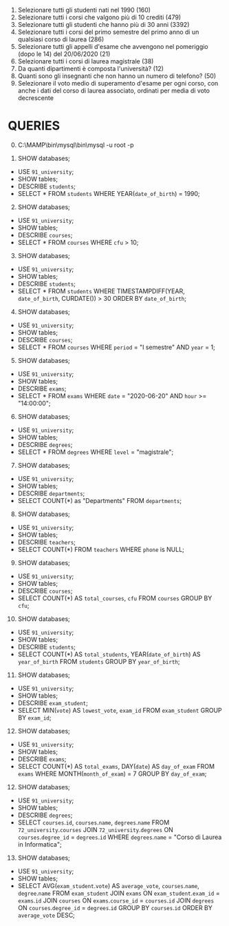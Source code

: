 1. Selezionare tutti gli studenti nati nel 1990 (160)
2. Selezionare tutti i corsi che valgono più di 10 crediti (479)
3. Selezionare tutti gli studenti che hanno più di 30 anni (3392)
4. Selezionare tutti i corsi del primo semestre del primo anno di un qualsiasi corso di
laurea (286)
5. Selezionare tutti gli appelli d'esame che avvengono nel pomeriggio (dopo le 14) del
20/06/2020 (21)
6. Selezionare tutti i corsi di laurea magistrale (38)
7. Da quanti dipartimenti è composta l'università? (12)
8. Quanti sono gli insegnanti che non hanno un numero di telefono? (50)
13. Selezionare il voto medio di superamento d'esame per ogni corso, con anche i dati del corso di laurea associato, ordinati per media di voto decrescente


# QUERIES
0. C:\MAMP\bin\mysql\bin\mysql -u root -p

1. SHOW databases;
- USE `91_university`;
- SHOW tables;
- DESCRIBE `students`;
- SELECT * FROM `students` WHERE YEAR(`date_of_birth`) = 1990;

2. SHOW databases;
- USE `91_university`;
- SHOW tables;
- DESCRIBE `courses`;
- SELECT * FROM `courses` WHERE `cfu` > 10;

3. SHOW databases;
- USE `91_university`;
- SHOW tables;
- DESCRIBE `students`;
- SELECT * FROM `students` WHERE TIMESTAMPDIFF(YEAR, `date_of_birth`, CURDATE()) > 30 ORDER BY `date_of_birth`;

4. SHOW databases;
- USE `91_university`;
- SHOW tables;
- DESCRIBE `courses`;
- SELECT * FROM `courses` WHERE `period` = "I semestre" AND `year` = 1;

5. SHOW databases;
- USE `91_university`;
- SHOW tables;
- DESCRIBE `exams`;
- SELECT * FROM `exams` WHERE `date` = "2020-06-20" AND `hour` >= "14:00:00";

6. SHOW databases;
- USE `91_university`;
- SHOW tables;
- DESCRIBE `degrees`;
- SELECT * FROM `degrees` WHERE `level` = "magistrale";

7. SHOW databases;
- USE `91_university`;
- SHOW tables;
- DESCRIBE `departments`;
- SELECT COUNT(*) as "Departments" FROM `departments`;

8. SHOW databases;
- USE `91_university`;
- SHOW tables;
- DESCRIBE `teachers`;
- SELECT COUNT(*) FROM `teachers` WHERE `phone` is NULL;

9. SHOW databases;
- USE `91_university`;
- SHOW tables;
- DESCRIBE `courses`;
- SELECT COUNT(*) AS `total_courses`, `cfu` FROM `courses` GROUP BY `cfu`;

10. SHOW databases;
- USE `91_university`;
- SHOW tables;
- DESCRIBE `students`;
- SELECT COUNT(*) AS `total_students`, YEAR(`date_of_birth`) AS `year_of_birth` FROM `students` GROUP BY `year_of_birth`;

11. SHOW databases;
- USE `91_university`;
- SHOW tables;
- DESCRIBE `exam_student`;
- SELECT MIN(`vote`) AS `lowest_vote`, `exam_id` FROM `exam_student` GROUP BY `exam_id`;

12. SHOW databases;
- USE `91_university`;
- SHOW tables;
- DESCRIBE `exams`;
- SELECT COUNT(*) AS `total_exams`, DAY(`date`) AS `day_of_exam` FROM `exams` WHERE MONTH(`month_of_exam`) = 7 GROUP BY `day_of_exam`;


12. SHOW databases;
- USE `91_university`;
- SHOW tables;
- DESCRIBE `degrees`;
- SELECT `courses`.`id`, `courses`.`name`, `degrees`.`name` FROM `72_university`.`courses` JOIN `72_university`.`degrees` ON `courses`.`degree_id` = `degrees`.`id` WHERE `degrees`.`name` = "Corso di Laurea in Informatica";

13. SHOW databases;
- USE `91_university`;
- SHOW tables;
- SELECT AVG(`exam_student`.`vote`) AS `average_vote`, `courses`.`name`, `degree`.`name`
FROM `exam_student`
JOIN `exams` ON `exam_student`.`exam_id` = `exams`.`id`
JOIN `courses` ON `exams`.`course_id` = `courses`.`id`
JOIN `degrees` ON `courses`.`degree_id` = `degrees`.`id`
GROUP BY `courses`.`id`
ORDER BY `average_vote` DESC;